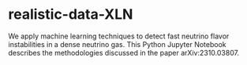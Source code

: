 # realistic-data-XLN
We apply machine learning techniques to detect fast neutrino flavor instabilities in a dense neutrino gas. This Python Jupyter Notebook describes the methodologies discussed in the paper arXiv:2310.03807. 
